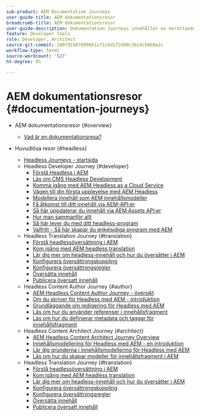 ```yaml
---
sub-product: AEM Documentation Journeys
user-guide-title: AEM dokumentationsresor
breadcrumb-title: AEM dokumentationsresor
user-guide-description: Dokumentation Journeys innehåller en berättande struktur i AEM dokumentation genom att sammanfoga komplexa och skilda funktioner för att lösa ett affärsmål på ett sätt som är lämpligt för alla. Resorna är utformade med AEM nybörjare i åtanke och presenterar koncept och funktioner för att uppnå ett mål från A till Ö.
feature: Developer Tools
role: Developer, Architect
source-git-commit: 1807919078996b1cf1cbd1f2d90c3b14cb660e2c
workflow-type: tm+mt
source-wordcount: '527'
ht-degree: 0%

---
```



# AEM dokumentationsresor {#documentation-journeys}

<!--
Please note that all links to other guides need to be absolute references with leading protocol and domain since SCCM does not allow pages to be referenced with relative links in multiple ToCs.
-->

+ AEM dokumentationsresor {#overview}
   + [Vad är en dokumentationsresa?](home.md)

+ Huvudlösa resor {#headless}
   + [Headless Journeys - startsida](https://experienceleague.adobe.com/docs/experience-manager-65/headless-journey/home.html)
   + Headless Developer Journey {#developer}
      + [Förstå Headless i AEM](https://experienceleague.adobe.com/docs/experience-manager-65/headless-journey/developer/overview.html)
      + [Läs om CMS Headless Development](https://experienceleague.adobe.com/docs/experience-manager-65/headless-journey/developer/learn-about.html)
      + [Komma igång med AEM Headless as a Cloud Service](https://experienceleague.adobe.com/docs/experience-manager-65/headless-journey/developer/getting-started.html)
      + [Vägen till din första upplevelse med AEM Headless](https://experienceleague.adobe.com/docs/experience-manager-65/headless-journey/developer/path-to-first-experience.html)
      + [Modellera innehåll som AEM innehållsmodeller](https://experienceleague.adobe.com/docs/experience-manager-65/headless-journey/developer/model-your-content.html)
      + [Få åtkomst till ditt innehåll via AEM-API:er](https://experienceleague.adobe.com/docs/experience-manager-65/headless-journey/developer/access-your-content.html)
      + [Så här uppdaterar du innehåll via AEM Assets API:er](https://experienceleague.adobe.com/docs/experience-manager-65/headless-journey/developer/update-your-content.html)
      + [Hur man sammanför allt](https://experienceleague.adobe.com/docs/experience-manager-65/headless-journey/developer/put-it-all-together.html)
      + [Så här lever du med ditt headless-program](https://experienceleague.adobe.com/docs/experience-manager-65/headless-journey/developer/go-live.html)
      + [Valfritt - Så här skapar du enkelsidiga program med AEM](https://experienceleague.adobe.com/docs/experience-manager-65/headless-journey/developer/create-spa.html)
   + Headless Translation Journey {#translation}
      + [Förstå headlessöversättning i AEM](https://experienceleague.adobe.com/docs/experience-manager-65/headless-journey/translation/overview.html)
      + [Kom igång med AEM headless translation](https://experienceleague.adobe.com/docs/experience-manager-65/headless-journey/translation/getting-started.html)
      + [Lär dig mer om headless-innehåll och hur du översätter i AEM](https://experienceleague.adobe.com/docs/experience-manager-65/headless-journey/translation/learn-about.html)
      + [Konfigurera översättningskoppling](https://experienceleague.adobe.com/docs/experience-manager-65/headless-journey/translation/configure-connector.html)
      + [Konfigurera översättningsregler](https://experienceleague.adobe.com/docs/experience-manager-65/headless-journey/translation/translation-rules.html)
      + [Översätta innehåll](https://experienceleague.adobe.com/docs/experience-manager-65/headless-journey/translation/translate-content.html)
      + [Publicera översatt innehåll](https://experienceleague.adobe.com/docs/experience-manager-65/headless-journey/translation/publish-content.html)
   + Headless Content Author Journey {#author}
      + [AEM Headless Content Author Journey - översikt](https://experienceleague.adobe.com/docs/experience-manager-65/headless-journey/author/overview.html)
      + [Om du skriver för Headless med AEM - introduktion](https://experienceleague.adobe.com/docs/experience-manager-65/headless-journey/author/introduction.html)
      + [Grundläggande om redigering för Headless med AEM](https://experienceleague.adobe.com/docs/experience-manager-65/headless-journey/author/basics.html)
      + [Läs om hur du använder referenser i innehållsfragment](https://experienceleague.adobe.com/docs/experience-manager-65/headless-journey/author/references.html)
      + [Läs om hur du definierar metadata och taggar för innehållsfragment](https://experienceleague.adobe.com/docs/experience-manager-65/headless-journey/author/metadata-tagging.html)
   + Headless Content Architect Journey {#architect}
      + [AEM Headless Content Architect Journey Overview](https://experienceleague.adobe.com/docs/experience-manager-65/headless-journey/architect/overview.html)
      + [Innehållsmodellering för Headless med AEM - en introduktion](https://experienceleague.adobe.com/docs/experience-manager-65/headless-journey/architect/introduction.html)
      + [Lär dig grunderna i innehållsmodellering för Headless med AEM](https://experienceleague.adobe.com/docs/experience-manager-65/headless-journey/architect/basics.html)
      + [Läs om hur du skapar modeller för innehållsfragment i AEM](https://experienceleague.adobe.com/docs/experience-manager-65/headless-journey/architect/model-structure.html)
   + Headless Translation Journey {#translation}
      + [Förstå headlessöversättning i AEM](https://experienceleague.adobe.com/docs/experience-manager-65/headless-journey/translation/overview.html)
      + [Kom igång med AEM headless translation](https://experienceleague.adobe.com/docs/experience-manager-65/headless-journey/translation/getting-started.html)
      + [Lär dig mer om headless-innehåll och hur du översätter i AEM](https://experienceleague.adobe.com/docs/experience-manager-65/headless-journey/translation/learn-about.html)
      + [Konfigurera översättningskoppling](https://experienceleague.adobe.com/docs/experience-manager-65/headless-journey/translation/configure-connector.html)
      + [Konfigurera översättningsregler](https://experienceleague.adobe.com/docs/experience-manager-65/headless-journey/translation/translation-rules.html)
      + [Översätta innehåll](https://experienceleague.adobe.com/docs/experience-manager-65/headless-journey/translation/translate-content.html)
      + [Publicera översatt innehåll](https://experienceleague.adobe.com/docs/experience-manager-65/headless-journey/translation/publish-content.html)
